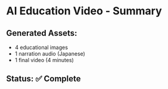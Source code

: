 # AI Education Video - Summary

## Generated Assets:
- 4 educational images
- 1 narration audio (Japanese)
- 1 final video (4 minutes)

## Status: ✅ Complete
